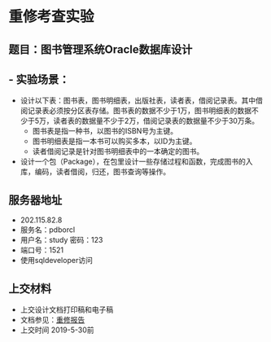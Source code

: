 # 重修考查实验

## 题目：图书管理系统Oracle数据库设计

## - 实验场景：
- 设计以下表：图书表，图书明细表，出版社表，读者表，借阅记录表。其中借阅记录表必须按分区表存储。图书表的数据不少于1万，图书明细表的数据不少于5万，读者表的数据量不少于2万，借阅记录表的数据量不少于30万条。
    - 图书表是指一种书，以图书的ISBN号为主键。
    - 图书明细表是指一本书可以购买多本，以ID为主键。
    - 读者借阅记录是针对图书明细表中的一本确定的图书。
- 设计一个包（Package），在包里设计一些存储过程和函数，完成图书的入库，编码，读者借阅，归还，图书查询等操作。

## 服务器地址
  - 202.115.82.8
  - 服务名：pdborcl
  - 用户名：study 密码：123
  - 端口号：1521
  - 使用sqldeveloper访问
  
## 上交材料
- 上交设计文档打印稿和电子稿
- 文档参见：[重修报告](./重修报告.docx)
- 上交时间 2019-5-30前